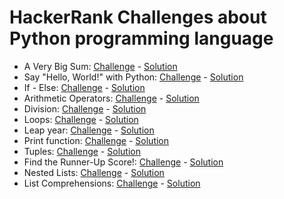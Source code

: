 # HackerRank Challenges about Python programming language

- A Very Big Sum: [Challenge](https://www.hackerrank.com/challenges/a-very-big-sum/problem) - [Solution](https://github.com/monoprosito/hackerrank_challenges/tree/master/Python/a_very_big_sum)
- Say "Hello, World!" with Python: [Challenge](https://www.hackerrank.com/challenges/py-hello-world/problem) - [Solution](https://github.com/monoprosito/hackerrank_challenges/tree/master/Python/say_hello_world_with_python)
- If - Else: [Challenge](https://www.hackerrank.com/challenges/py-if-else/problem) - [Solution](https://github.com/monoprosito/hackerrank_challenges/tree/master/Python/python_if_else)
- Arithmetic Operators: [Challenge](https://www.hackerrank.com/challenges/python-arithmetic-operators/problem) - [Solution](https://github.com/monoprosito/hackerrank_challenges/tree/master/Python/arithmetic_operators)
- Division: [Challenge](https://www.hackerrank.com/challenges/python-division/problem) - [Solution](https://github.com/monoprosito/hackerrank_challenges/tree/master/Python/python_division)
- Loops: [Challenge](https://www.hackerrank.com/challenges/python-loops/problem) - [Solution](https://github.com/monoprosito/hackerrank_challenges/tree/master/Python/loops)
- Leap year: [Challenge](https://www.hackerrank.com/challenges/write-a-function/problem) - [Solution](https://github.com/monoprosito/hackerrank_challenges/tree/master/Python/is_a_leap_year)
- Print function: [Challenge](https://www.hackerrank.com/challenges/python-print/problem) - [Solution](https://github.com/monoprosito/hackerrank_challenges/tree/master/Python/print_function)
- Tuples: [Challenge](https://www.hackerrank.com/challenges/python-tuples/problem) - [Solution](https://github.com/monoprosito/hackerrank_challenges/tree/master/Python/tuples)
- Find the Runner-Up Score!: [Challenge](https://www.hackerrank.com/challenges/find-second-maximum-number-in-a-list/problem) - [Solution](https://github.com/monoprosito/hackerrank_challenges/tree/master/Python/find_the_runner_up_score)
- Nested Lists: [Challenge](https://www.hackerrank.com/challenges/nested-list/problem) - [Solution](https://github.com/monoprosito/hackerrank_challenges/tree/master/Python/nested_lists)
- List Comprehensions: [Challenge](https://www.hackerrank.com/challenges/list-comprehensions/problem) - [Solution](https://github.com/monoprosito/hackerrank_challenges/tree/master/Python/list_comprehensions)

